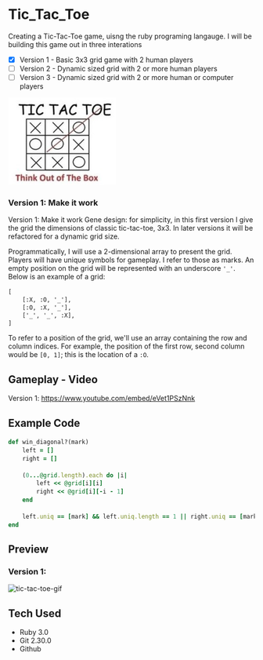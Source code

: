# Tic_Tac_Toe
Creating a Tic-Tac-Toe game, uisng the ruby programing langauge. I will be building this game out in three interations
- [x] Version 1 - Basic 3x3 grid game with 2 human players
- [ ] Version 2 - Dynamic sized grid with 2 or more human players
- [ ] Version 3 - Dynamic sized grid with 2 or more human or computer players

![tic-tac-toe-image](/images/tic-tac-toe-image.jpg)

### Version 1: Make it work
Version 1: Make it work
Gene design: for simplicity, in this first version I give the grid the dimensions of classic tic-tac-toe, 3x3. In later versions it will be refactored for a dynamic grid size.

Programmatically, I will use a 2-dimensional array to present the grid. Players will have unique symbols for gameplay. I refer to those as marks. An empty position on the grid will be represented with an underscore ```'_'```. Below is an example of a grid:
```
[
    [:X, :O, '_'],
    [:O, :X, '_'],
    ['_', '_', :X],
]
```
To refer to a position of the grid, we'll use an array containing the row and column indices. For example, the position of the first row, second column would be ```[0, 1]```; this is the location of a ```:O```.


## Gameplay - Video
Version 1: https://www.youtube.com/embed/eVet1PSzNnk

## Example Code
```Ruby
def win_diagonal?(mark)
    left = []
    right = []

    (0...@grid.length).each do |i|
        left << @grid[i][i]
        right << @grid[i][-i - 1]
    end

    left.uniq == [mark] && left.uniq.length == 1 || right.uniq == [mark] && right.uniq.length == 1
end
```
## Preview
### Version 1: 
![tic-tac-toe-gif](https://media.giphy.com/media/CglKKzymX4Pm7aJvwE/giphy.gif)

## Tech Used
- Ruby 3.0
- Git 2.30.0
- Github
